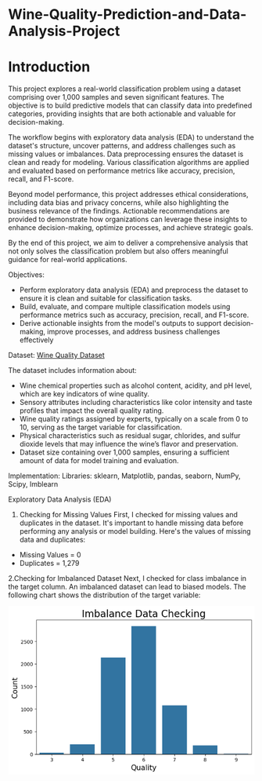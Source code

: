 # Wine-Quality-Prediction-and-Data-Analysis-Project

# Introduction
This project explores a real-world classification problem using a dataset comprising over 1,000 samples and seven significant features. The objective is to build predictive models that can classify data into predefined categories, providing insights that are both actionable and valuable for decision-making.

The workflow begins with exploratory data analysis (EDA) to understand the dataset's structure, uncover patterns, and address challenges such as missing values or imbalances. Data preprocessing ensures the dataset is clean and ready for modeling. Various classification algorithms are applied and evaluated based on performance metrics like accuracy, precision, recall, and F1-score.

Beyond model performance, this project addresses ethical considerations, including data bias and privacy concerns, while also highlighting the business relevance of the findings. Actionable recommendations are provided to demonstrate how organizations can leverage these insights to enhance decision-making, optimize processes, and achieve strategic goals.

By the end of this project, we aim to deliver a comprehensive analysis that not only solves the classification problem but also offers meaningful guidance for real-world applications.

Objectives:
* Perform exploratory data analysis (EDA) and preprocess the dataset to ensure it is clean and suitable for classification tasks.
* Build, evaluate, and compare multiple classification models using performance metrics such as accuracy, precision, recall, and F1-score.
* Derive actionable insights from the model's outputs to support decision-making, improve processes, and address business challenges effectively

Dataset:
[Wine Quality Dataset](https://archive.ics.uci.edu/dataset/186/wine+quality)

The dataset includes information about:
* Wine chemical properties such as alcohol content, acidity, and pH level, which are key indicators of wine quality.
* Sensory attributes including characteristics like color intensity and taste profiles that impact the overall quality rating.
* Wine quality ratings assigned by experts, typically on a scale from 0 to 10, serving as the target variable for classification.
* Physical characteristics such as residual sugar, chlorides, and sulfur dioxide levels that may influence the wine’s flavor and preservation.
* Dataset size containing over 1,000 samples, ensuring a sufficient amount of data for model training and evaluation.

Implementation:
Libraries: sklearn, Matplotlib, pandas, seaborn, NumPy, Scipy, Imblearn

Exploratory Data Analysis (EDA)

1. Checking for Missing Values
First, I checked for missing values and duplicates in the dataset. It's important to handle missing data before performing any analysis or model building. Here's the  values of missing data and duplicates:
* Missing Values = 0
* Duplicates = 1,279

2.Checking for Imbalanced Dataset
Next, I checked for class imbalance in the target column. An imbalanced dataset can lead to biased models. The following chart shows the distribution of the target variable:

![](img1.png)




